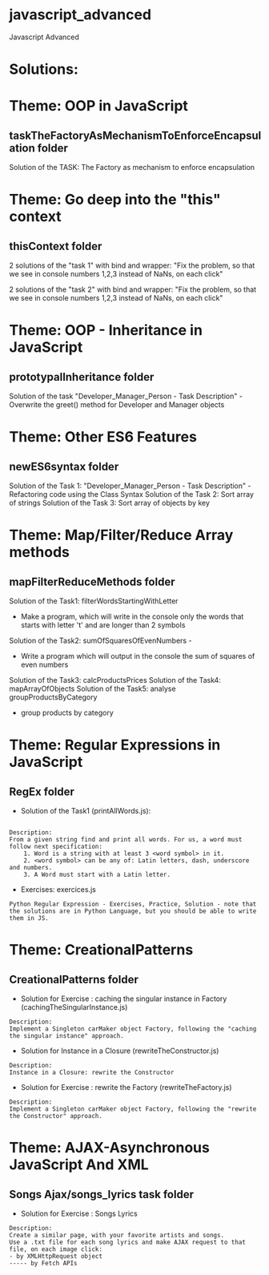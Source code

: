 # javascript_advanced
Javascript Advanced

# Solutions:

# Theme: OOP in JavaScript
## taskTheFactoryAsMechanismToEnforceEncapsulation folder
Solution of the TASK: The Factory as mechanism to enforce encapsulation

# Theme: Go deep into the "this" context
## thisContext folder
2 solutions of the "task 1" with bind and wrapper: "Fix the problem, so that we see in console numbers 1,2,3 instead of NaNs, on each click"

2 solutions of the "task 2" with bind and wrapper: "Fix the problem, so that we see in console numbers 1,2,3 instead of NaNs, on each click"

# Theme: OOP - Inheritance in JavaScript
## prototypalInheritance folder
Solution of the task "Developer_Manager_Person - Task Description" - Overwrite the greet() method for Developer and Manager objects

# Theme: Other ES6 Features
## newES6syntax folder
Solution of the Task 1: "Developer_Manager_Person - Task Description" - Refactoring code using the Class Syntax
Solution of the Task 2: Sort array of strings
Solution of the Task 3: Sort array of objects by key

# Theme: Map/Filter/Reduce Array methods
## mapFilterReduceMethods folder
Solution of the Task1: filterWordsStartingWithLetter 
- Make a program, which will write in the console only the words that starts with letter 't' and are longer than 2 symbols

Solution of the Task2: sumOfSquaresOfEvenNumbers -
- Write a program which will output in the console the sum of squares of even numbers

Solution of the Task3: calcProductsPrices
Solution of the Task4: mapArrayOfObjects
Solution of the Task5: analyse groupProductsByCategory 
- group products by category

# Theme: Regular Expressions in JavaScript
## RegEx folder

- Solution of the Task1 (printAllWords.js):
```

Description:
From a given string find and print all words. For us, a word must follow next specification:
    1. Word is a string with at least 3 <word symbol> in it.
    2. <word symbol> can be any of: Latin letters, dash, underscore and numbers.
    3. A Word must start with a Latin letter.
```
- Exercises: exercices.js
```
Python Regular Expression - Exercises, Practice, Solution - note that the solutions are in Python Language, but you should be able to write them in JS.
```

# Theme: CreationalPatterns
## CreationalPatterns folder
- Solution for Exercise : caching the singular instance in Factory
(cachingTheSingularInstance.js)
```
Description:
Implement a Singleton carMaker object Factory, following the "caching the singular instance" approach.
```

- Solution for Instance in a Closure
(rewriteTheConstructor.js)
```
Description:
Instance in a Closure: rewrite the Constructor
```

- Solution for Exercise : rewrite the Factory
(rewriteTheFactory.js)
```
Description:
Implement a Singleton carMaker object Factory, following the "rewrite the Constructor" approach.
```

# Theme: AJAX-Asynchronous JavaScript And XML
## Songs Ajax/songs_lyrics task folder

- Solution for Exercise : Songs Lyrics
```
Description:
Create a similar page, with your favorite artists and songs.
Use a .txt file for each song lyrics and make AJAX request to that file, on each image click:
- by XMLHttpRequest object
----- by Fetch APIs
```